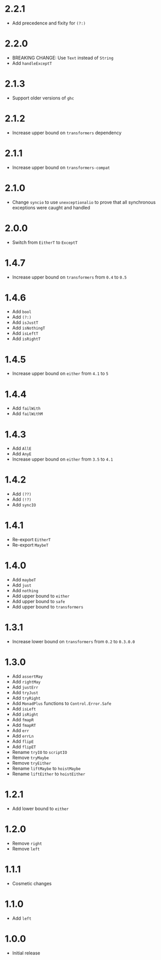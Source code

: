 # 2.2.1

* Add precedence and fixity for `(?:)`

# 2.2.0

* BREAKING CHANGE: Use `Text` instead of `String`
* Add `handleExceptT`

# 2.1.3

* Support older versions of `ghc`

# 2.1.2

* Increase upper bound on `transformers` dependency

# 2.1.1

* Increase upper bound on `transformers-compat`

# 2.1.0

* Change `syncio` to use `unexceptionalio` to prove that all synchronous
  exceptions were caught and handled

# 2.0.0

* Switch from `EitherT` to `ExceptT`

# 1.4.7

* Increase upper bound on `transformers` from `0.4` to `0.5`

# 1.4.6

* Add `bool`
* Add `(?:)`
* Add `isJustT`
* Add `isNothingT`
* Add `isLeftT`
* Add `isRightT`

# 1.4.5

* Increase upper bound on `either` from `4.1` to `5`

# 1.4.4

* Add `failWith`
* Add `failWithM`

# 1.4.3

* Add `AllE`
* Add `AnyE`
* Increase upper bound on `either` from `3.5` to `4.1`

# 1.4.2

* Add `(??)`
* Add `(!?)`
* Add `syncIO`

# 1.4.1

* Re-export `EitherT`
* Re-export `MaybeT`

# 1.4.0

* Add `maybeT`
* Add `just`
* Add `nothing`
* Add upper bound to `either`
* Add upper bound to `safe`
* Add upper bound to `transformers`

# 1.3.1

* Increase lower bound on `transformers` from `0.2` to `0.3.0.0`

# 1.3.0

* Add `assertMay`
* Add `rightMay`
* Add `justErr`
* Add `tryJust`
* Add `tryRight`
* Add `MonadPlus` functions to `Control.Error.Safe`
* Add `isLeft`
* Add `isRight`
* Add `fmapR`
* Add `fmapRT`
* Add `err`
* Add `errLn`
* Add `flipE`
* Add `flipET`
* Rename `tryIO` to `scriptIO`
* Remove `tryMaybe`
* Remove `tryEither`
* Rename `liftMaybe` to `hoistMaybe`
* Rename `liftEither` to `hoistEither`

# 1.2.1

* Add lower bound to `either`

# 1.2.0

* Remove `right`
* Remove `left`

# 1.1.1

* Cosmetic changes

# 1.1.0

* Add `left`

# 1.0.0

* Initial release
